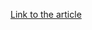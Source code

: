 [Link to the article](https://tools.cisco.com/security/center/resources/integrity_assurance.html#39)
